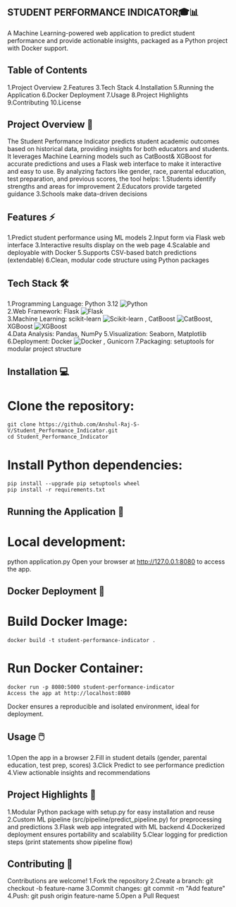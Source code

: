 ## STUDENT PERFORMANCE INDICATOR🎓📊

A Machine Learning-powered web application to predict student performance and provide actionable insights, packaged as a Python project with Docker support.

## Table of Contents

  1.Project Overview
  2.Features
  3.Tech Stack
  4.Installation
  5.Running the Application
  6.Docker Deployment
  7.Usage
  8.Project Highlights
  9.Contributing
  10.License

  
## Project Overview 📝

  The Student Performance Indicator predicts student academic outcomes based on historical data, providing insights for both educators and students. It leverages Machine Learning models such as CatBoost& XGBoost         for accurate predictions and uses a Flask web interface to make it interactive and easy to use.
  By analyzing factors like gender, race, parental education, test preparation, and previous scores, the tool helps:
    1.Students identify strengths and areas for improvement
    2.Educators provide targeted guidance
    3.Schools make data-driven decisions

    
## Features ⚡

  1.Predict student performance using ML models
  2.Input form via Flask web interface
  3.Interactive results display on the web page
  4.Scalable and deployable with Docker
  5.Supports CSV-based batch predictions (extendable)
  6.Clean, modular code structure using Python packages



## Tech Stack 🛠️

  1.Programming Language: Python 3.12 ![Python](https://img.shields.io/badge/Python-3670A0?style=for-the-badge&logo=python&logoColor=ffdd54)  
  2.Web Framework: Flask ![Flask](https://img.shields.io/badge/Flask-000000?style=for-the-badge&logo=flask&logoColor=white)  
  3.Machine Learning: scikit-learn ![Scikit-learn](https://img.shields.io/badge/scikit--learn-F7931E?style=for-the-badge&logo=scikit-learn&logoColor=white)  , CatBoost ![CatBoost](https://img.shields.io/badge/CatBoost-1F8ACB?style=for-the-badge&logo=catboost&logoColor=white), XGBoost ![XGBoost](https://img.shields.io/badge/XGBoost-FF9900?style=for-the-badge&logo=xgboost&logoColor=white)  
  4.Data Analysis: Pandas, NumPy
  5.Visualization: Seaborn, Matplotlib
  6.Deployment: Docker ![Docker](https://img.shields.io/badge/Docker-2496ED?style=for-the-badge&logo=docker&logoColor=white)  , Gunicorn
  7.Packaging: setuptools for modular project structure


## Installation 💻

# Clone the repository:
    git clone https://github.com/Anshul-Raj-S-V/Student_Performance_Indicator.git
    cd Student_Performance_Indicator
# Install Python dependencies:
    pip install --upgrade pip setuptools wheel
    pip install -r requirements.txt

## Running the Application 🚀

# Local development:
  python application.py
  Open your browser at http://127.0.0.1:8080 to access the app.

## Docker Deployment 🐳

# Build Docker Image:
    docker build -t student-performance-indicator .
# Run Docker Container:
    docker run -p 8080:5000 student-performance-indicator
    Access the app at http://localhost:8080
Docker ensures a reproducible and isolated environment, ideal for deployment.


## Usage 🖱️

  1.Open the app in a browser
  2.Fill in student details (gender, parental education, test prep, scores)
  3.Click Predict to see performance prediction
  4.View actionable insights and recommendations

## Project Highlights 🌟

  1.Modular Python package with setup.py for easy installation and reuse
  2.Custom ML pipeline (src/pipeline/predict_pipeline.py) for preprocessing and predictions
  3.Flask web app integrated with ML backend
  4.Dockerized deployment ensures portability and scalability
  5.Clear logging for prediction steps (print statements show pipeline flow)

## Contributing 🤝
Contributions are welcome!
  1.Fork the repository
  2.Create a branch: git checkout -b feature-name
  3.Commit changes: git commit -m "Add feature"
  4.Push: git push origin feature-name
  5.Open a Pull Request


